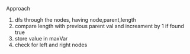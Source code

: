 Approach
​
1. dfs through the nodes, having node,parent,length
2. compare length with previous parent val and increament by 1 if found true
3. store value in maxVar
4. check for left and right nodes